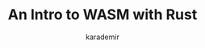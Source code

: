 ---
title: 'An Intro to WASM with Rust'
pubDate: 2020-07-01
description: 'Ertuğrul Karademir presents an intro to WASM with Rust. Web Assembly allows developers to compile into a stack based virtual machine which runs within modern browsers, and in many cases closer to the hardware. WASM is also one of the most enticing aspects of using Rust.'
author: karademir
image:
    src: ''
    alt: ''
video_url: 'https://youtu.be/Za5mvPqlBpo?si=84YyRcB3t8OdoL_r'
tags: ["Rust", "2020", "wasm"]
event_location: 'Online'
slides_url: ''
---